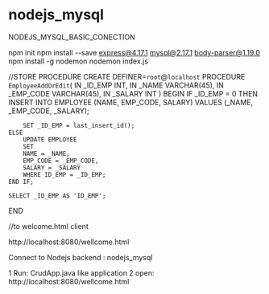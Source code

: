 # nodejs_mysql
NODEJS_MYSQL_BASIC_CONECTION

npm init
npm install --save express@4.17.1 mysql@2.17.1 body-parser@1.19.0
npm install -g nodemon
nodemon index.js


//STORE PROCEDURE
CREATE DEFINER=`root`@`localhost` PROCEDURE `EmployeeAddOrEdit`(
IN _ID_EMP INT,
IN _NAME VARCHAR(45),
IN _EMP_CODE VARCHAR(45),
IN _SALARY INT
)
BEGIN
	IF _ID_EMP = 0 THEN
		INSERT INTO EMPLOYEE (NAME, EMP_CODE, SALARY)
        VALUES (_NAME, _EMP_CODE, _SALARY);
        
        SET _ID_EMP = last_insert_id();
	ELSE
		UPDATE EMPLOYEE
		SET
        NAME = _NAME,
        EMP_CODE = _EMP_CODE,
        SALARY = _SALARY
		WHERE ID_EMP = _ID_EMP;
	END IF;
    
    SELECT _ID_EMP AS 'ID_EMP';

END



//to welcome.html client 

http://localhost:8080/wellcome.html

Connect to Nodejs backend :
nodejs_mysql

1 Run: CrudApp.java like application
2 open: http://localhost:8080/wellcome.html